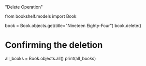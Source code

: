 "Delete Operation" 

from bookshelf.models import Book

book = Book.objects.get(title="Nineteen Eighty-Four")
book.delete()

# Confirming the deletion
all_books = Book.objects.all()
print(all_books)